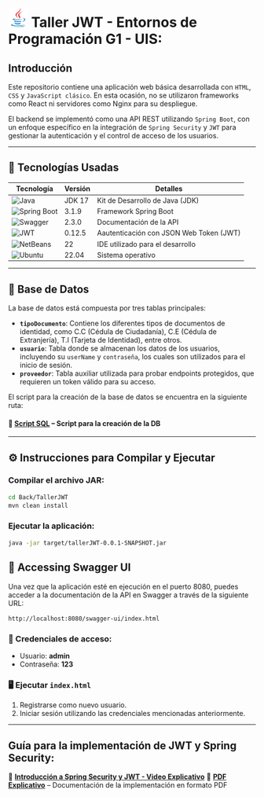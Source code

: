 # <img src="https://raw.githubusercontent.com/devicons/devicon/master/icons/java/java-original.svg" alt="Java Logo" width="40" height="40"/> Taller JWT - Entornos de Programación G1 - UIS: 

## Introducción

Este repositorio contiene una aplicación web básica desarrollada con `HTML`, `CSS` y `JavaScript clásico`. En esta ocasión, no se utilizaron frameworks como React ni servidores como Nginx para su despliegue.  

El backend se implementó como una API REST utilizando `Spring Boot`, con un enfoque específico en la integración de `Spring Security` y `JWT` para gestionar la autenticación y el control de acceso de los usuarios. 

---

## 🧰 Tecnologías Usadas

| Tecnología      | Versión    | Detalles                                   |
|-----------------|------------|-------------------------------------------|
| ![Java](https://img.shields.io/badge/Java-17-blue?logo=java)            | JDK 17     | Kit de Desarrollo de Java (JDK)         |
| ![Spring Boot](https://img.shields.io/badge/Spring%20Boot-3.1.9-brightgreen?logo=springboot) | 3.1.9      | Framework Spring Boot                    |
| ![Swagger](https://img.shields.io/badge/Swagger-2.3.0-yellowgreen?logo=swagger)        | 2.3.0      | Documentación de la API                  |
| ![JWT](https://img.shields.io/badge/JWT-0.12.5-red?logo=jsonwebtokens) | 0.12.5 | Aautenticación con JSON Web Token (JWT) |
| ![NetBeans](https://img.shields.io/badge/NetBeans-22-lightgrey?logo=apache-netbeans-ide)   | 22         | IDE utilizado para el desarrollo         |
| ![Ubuntu](https://img.shields.io/badge/Ubuntu-22.04-orange?logo=ubuntu)        | 22.04      | Sistema operativo                        |

---

## 📂 Base de Datos

La base de datos está compuesta por tres tablas principales:  

- **`tipoDocumento`**: Contiene los diferentes tipos de documentos de identidad, como C.C (Cédula de Ciudadanía), C.E (Cédula de Extranjería), T.I (Tarjeta de Identidad), entre otros.  
- **`usuario`**: Tabla donde se almacenan los datos de los usuarios, incluyendo su `userName` y `contraseña`, los cuales son utilizados para el inicio de sesión.  
- **`proveedor`**: Tabla auxiliar utilizada para probar endpoints protegidos, que requieren un token válido para su acceso.  

El script para la creación de la base de datos se encuentra en la siguiente ruta:  

#### 📄 **[Script SQL](./Scripts%20SQL/creacionDB.sql)** – Script para la creación de la DB

---

## ⚙️ Instrucciones para Compilar y Ejecutar

### Compilar el archivo JAR:
```bash
cd Back/TallerJWT
mvn clean install
```

### Ejecutar la aplicación:
```bash
java -jar target/tallerJWT-0.0.1-SNAPSHOT.jar 
```

## 📖 Accessing Swagger UI
Una vez que la aplicación esté en ejecución en el puerto 8080, puedes acceder a la documentación de la API en Swagger a través de la siguiente URL:
```bash
http://localhost:8080/swagger-ui/index.html
```
### 🔐 Credenciales de acceso:
- Usuario: **admin**
- Contraseña: **123**

### 🖥️ Ejecutar `index.html`
1. Registrarse como nuevo usuario.  
2. Iniciar sesión utilizando las credenciales mencionadas anteriormente.

---
## Guía para la implementación de JWT y Spring Security:
🎥 **[Introducción a Spring Security y JWT - Video Explicativo](https://youtu.be/2tf0UY6gV3Y?list=PLsyeobzWxl7qbKoSgR5ub6jolI8-ocxCF)**
📄 **[PDF Explicativo](./Documentacion/Investigacion%20JWT-Juan%20Roa%202210086.pdf)** – Documentación de la implementación en formato PDF
